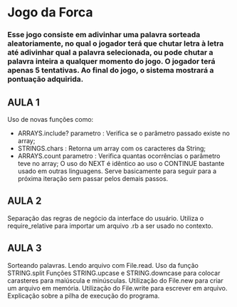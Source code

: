 # Jogo da Forca

### Esse jogo consiste em adivinhar uma palavra sorteada aleatoriamente, no qual o jogador terá que chutar letra à letra até adivinhar qual a palavra selecionada, ou pode chutar a palavra inteira a qualquer momento do jogo. O jogador terá apenas 5 tentativas. Ao final do jogo, o sistema mostrará a pontuação adquirida.

## AULA 1

Uso de novas funções como:
 - ARRAYS.include? parametro : Verifica se o parâmetro passado existe no array;
 - STRINGS.chars : Retorna um array com os caracteres da String;
 - ARRAYS.count parametro : Verifica quantas ocorrências o parâmetro teve no array;
O uso do NEXT é idêntico ao uso o CONTINUE bastante usado em outras linguagens. Serve basicamente para seguir para a próxima iteração sem passar pelos demais passos.


## AULA 2
Separação das regras de negócio da interface do usuário.
Utiliza o require_relative para importar um arquivo .rb a ser usado no contexto.


## AULA 3
Sorteando palavras. Lendo arquivo com File.read.
Uso da função STRING.split
Funções STRING.upcase e STRING.downcase para colocar carasteres para maiúscula e minúsculas.
Utilização do File.new para criar um arquivo em memória.
Utilização do File.write para escrever em arquivo.
Explicação sobre a pilha de execução do programa.

